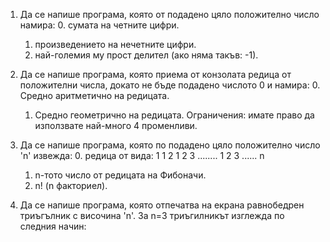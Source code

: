 1. Да се напише програма, която от подадено цяло положително число намира:
   0. сумата на четните цифри.
   1. произведението на нечетните цифри.
   2. най-големия му прост делител (ако няма такъв: -1).
2. Да се напише програма, която приема от конзолата редица от положителни числа, докато не бъде подадено числото 0 и намира:
   0. Средно аритметично на редицата.
   1. Средно геометрично на редицата.
Ограничения: имате право да използвате най-много 4 променливи.
3. Да се напише програма, която по подадено цяло положително число 'n' извежда:
   0.  редица от вида:
   1
   1 2
   1 2 3
   ........
   1 2 3 ...... n
   
   1. n-тото число от редицата на Фибоначи.
   2. n! (n факториел).
4. Да се напише програма, която отпечатва на екрана равнобедрен триъгълник с височина 'n'.
  За n=3 триъгилникът изглежда по следния начин:
  
     #  
    ### 
   #####
